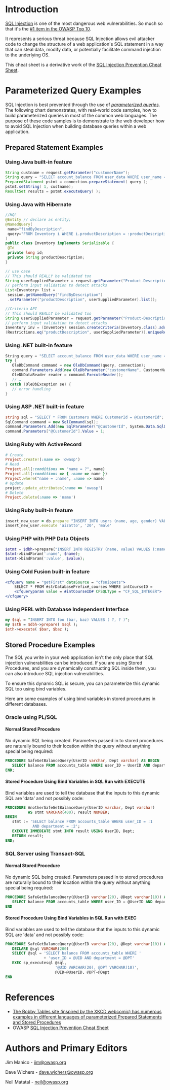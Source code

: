 # Introduction

[SQL Injection](https://www.owasp.org/index.php/SQL_Injection) is one of the most dangerous web vulnerabilities. So much so that it's the [\#1 item in the OWASP Top 10](https://www.owasp.org/index.php/Top_10_2013-A1-Injection). 

It represents a serious threat because SQL Injection allows evil attacker code to change the structure of a web application's SQL statement in a way that can steal data, modify data, or potentially facilitate command injection to the underlying OS. 

This cheat sheet is a derivative work of the [SQL Injection Prevention Cheat Sheet](SQL_Injection_Prevention_Cheat_Sheet.md).

# Parameterized Query Examples

SQL Injection is best prevented through the use of [*parameterized queries*](SQL_Injection_Prevention_Cheat_Sheet.md). The following chart demonstrates, with real-world code samples, how to build parameterized queries in most of the common web languages. The purpose of these code samples is to demonstrate to the web developer how to avoid SQL Injection when building database queries within a web application.

## Prepared Statement Examples

### Using Java built-in feature

```java
String custname = request.getParameter("customerName"); 
String query = "SELECT account_balance FROM user_data WHERE user_name = ? ";  
PreparedStatement pstmt = connection.prepareStatement( query );
pstmt.setString( 1, custname); 
ResultSet results = pstmt.executeQuery( );
```

### Using Java with Hibernate

```java
//HQL 
@Entity // declare as entity;
@NamedQuery(
 name="findByDescription",
 query="FROM Inventory i WHERE i.productDescription = :productDescription"
)
public class Inventory implements Serializable {
 @Id
 private long id;
 private String productDescription;
}

// use case 
// This should REALLY be validated too
String userSuppliedParameter = request.getParameter("Product-Description"); 
// perform input validation to detect attacks
List<Inventory> list =
 session.getNamedQuery("findByDescription")
 .setParameter("productDescription", userSuppliedParameter).list();

//Criteria API
// This should REALLY be validated too
String userSuppliedParameter = request.getParameter("Product-Description"); 
// perform input validation to detect attacks
Inventory inv = (Inventory) session.createCriteria(Inventory.class).add
(Restrictions.eq("productDescription", userSuppliedParameter)).uniqueResult();
```

### Using .NET built-in feature

```csharp
String query = "SELECT account_balance FROM user_data WHERE user_name = ?";
try {
   OleDbCommand command = new OleDbCommand(query, connection);
   command.Parameters.Add(new OleDbParameter("customerName", CustomerName Name.Text));
   OleDbDataReader reader = command.ExecuteReader();
   // …
} catch (OleDbException se) {
   // error handling
} 
```

### Using ASP .NET built-in feature

```csharp
string sql = "SELECT * FROM Customers WHERE CustomerId = @CustomerId";
SqlCommand command = new SqlCommand(sql);
command.Parameters.Add(new SqlParameter("@CustomerId", System.Data.SqlDbType.Int));
command.Parameters["@CustomerId"].Value = 1;
```

### Using Ruby with ActiveRecord

```ruby
# Create
Project.create!(:name => 'owasp')
# Read
Project.all(:conditions => "name = ?", name)
Project.all(:conditions => { :name => name })
Project.where("name = :name", :name => name)
# Update
project.update_attributes(:name => 'owasp')
# Delete
Project.delete(:name => 'name')
``` 

### Using Ruby built-in feature

```ruby
insert_new_user = db.prepare "INSERT INTO users (name, age, gender) VALUES (?, ? ,?)"
insert_new_user.execute 'aizatto', '20', 'male'
```

### Using PHP with PHP Data Objects

```php
$stmt = $dbh->prepare("INSERT INTO REGISTRY (name, value) VALUES (:name, :value)");
$stmt->bindParam(':name', $name);
$stmt->bindParam(':value', $value);
```

### Using Cold Fusion built-in feature

```coldfusion
<cfquery name = "getFirst" dataSource = "cfsnippets">
    SELECT * FROM #strDatabasePrefix#_courses WHERE intCourseID =
    <cfqueryparam value = #intCourseID# CFSQLType = "CF_SQL_INTEGER">
</cfquery>
```

### Using PERL with Database Independent Interface

```perl
my $sql = "INSERT INTO foo (bar, baz) VALUES ( ?, ? )";
my $sth = $dbh->prepare( $sql );
$sth->execute( $bar, $baz );
```

## Stored Procedure Examples

The SQL you write in your web application isn't the only place that SQL injection vulnerabilities can be introduced. If you are using Stored Procedures, and you are dynamically constructing SQL inside them, you can also introduce SQL injection vulnerabilities. 

To ensure this dynamic SQL is secure, you can parameterize this dynamic SQL too using bind variables. 

Here are some examples of using bind variables in stored procedures in different databases.

### Oracle using PL/SQL

#### Normal Stored Procedure

No dynamic SQL being created. Parameters passed in to stored procedures are naturally bound to their location within the query without anything special being required:

```sql
PROCEDURE SafeGetBalanceQuery(UserID varchar, Dept varchar) AS BEGIN 
   SELECT balance FROM accounts_table WHERE user_ID = UserID AND department = Dept;
END;
``` 

#### Stored Procedure Using Bind Variables in SQL Run with EXECUTE

Bind variables are used to tell the database that the inputs to this dynamic SQL are 'data' and not possibly code: 

```sql
PROCEDURE AnotherSafeGetBalanceQuery(UserID varchar, Dept varchar) 
          AS stmt VARCHAR(400); result NUMBER; 
BEGIN
   stmt := 'SELECT balance FROM accounts_table WHERE user_ID = :1
            AND department = :2';
   EXECUTE IMMEDIATE stmt INTO result USING UserID, Dept;
   RETURN result;
END;
```

### SQL Server using Transact-SQL

#### Normal Stored Procedure

No dynamic SQL being created. Parameters passed in to stored procedures are naturally bound to their location within the query without anything special being required:

```sql
PROCEDURE SafeGetBalanceQuery(@UserID varchar(20), @Dept varchar(10)) AS BEGIN 
   SELECT balance FROM accounts_table WHERE user_ID = @UserID AND department = @Dept
END
```

#### Stored Procedure Using Bind Variables in SQL Run with EXEC

Bind variables are used to tell the database that the inputs to this dynamic SQL are 'data' and not possibly code:

```sql
PROCEDURE SafeGetBalanceQuery(@UserID varchar(20), @Dept varchar(10)) AS BEGIN
   DECLARE @sql VARCHAR(200)
   SELECT @sql = 'SELECT balance FROM accounts_table WHERE '
                 + 'user_ID = @UID AND department = @DPT'
   EXEC sp_executesql @sql, 
                      '@UID VARCHAR(20), @DPT VARCHAR(10)',
                      @UID=@UserID, @DPT=@Dept
END
```

# References

- [The Bobby Tables site (inspired by the XKCD webcomic) has numerous examples in different languages of parameterized Prepared Statements and Stored Procedures](http://bobby-tables.com/)
- OWASP [SQL Injection Prevention Cheat Sheet](SQL_Injection_Prevention_Cheat_Sheet.md)

# Authors and Primary Editors

Jim Manico - jim@owasp.org

Dave Wichers - dave.wichers@owasp.org

Neil Matatal - neil@owasp.org
